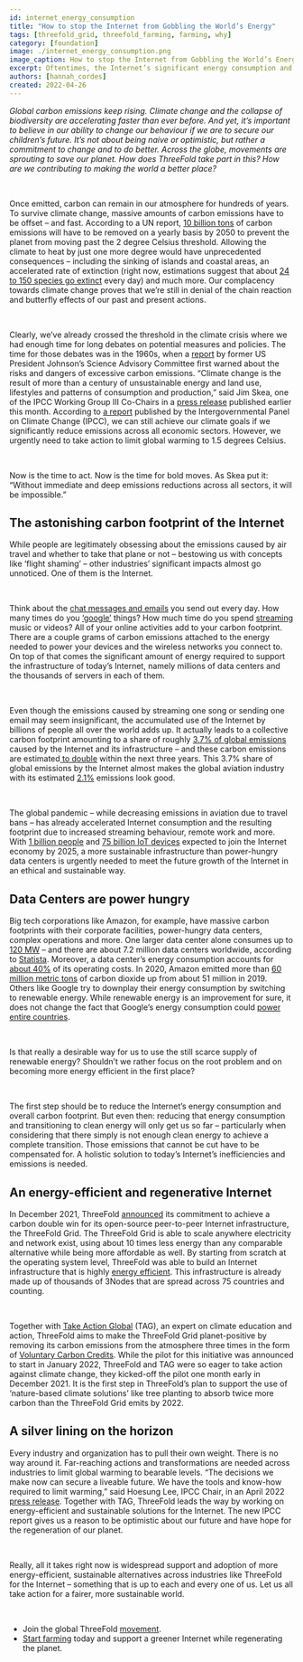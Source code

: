 ```yaml
---
id: internet_energy_consumption
title: "How to stop the Internet from Gobbling the World’s Energy"
tags: [threefold_grid, threefold_farming, farming, why]
category: [foundation]
image: ./internet_energy_consumption.png
image_caption: How to stop the Internet from Gobbling the World’s Energy
excerpt: Oftentimes, the Internet’s significant energy consumption and climate impacts go unnoticed. At ThreeFold, we're leading the way by working on energy-efficient and sustainable solutions for the Internet.
authors: [hannah_cordes]
created: 2022-04-26
---
```


*Global carbon emissions keep rising. Climate change and the collapse of biodiversity are accelerating faster than ever before. And yet, it’s important to believe in our ability to change our behaviour if we are to secure our children’s future. It’s not about being naive or optimistic, but rather a commitment to change and to do better. Across the globe, movements are sprouting to save our planet. How does ThreeFold take part in this? How are we contributing to making the world a better place?*  

<br/>

Once emitted, carbon can remain in our atmosphere for hundreds of years. To survive climate change, massive amounts of carbon emissions have to be offset – and fast. According to a UN report, [10 billion tons](https://www.technologyreview.com/2021/07/08/1027908/carbon-removal-hype-is-a-dangerous-distraction-climate-change/) of carbon emissions will have to be removed on a yearly basis by 2050 to prevent the planet from moving past the 2 degree Celsius threshold. Allowing the climate to heat by just one more degree would have unprecedented consequences – including the sinking of islands and coastal areas, an accelerated rate of extinction (right now, estimations suggest that about [24 to 150 species go extinct](https://e360.yale.edu/features/global_extinction_rates_why_do_estimates_vary_so_wildly) every day) and much more. Our complacency towards climate change proves that we’re still in denial of the chain reaction and butterfly effects of our past and present actions.

<br/>

Clearly, we’ve already crossed the threshold in the climate crisis where we had enough time for long debates on potential measures and policies. The time for those debates was in the 1960s, when a [report](https://www.climatefiles.com/climate-change-evidence/presidents-report-atmospher-carbon-dioxide/) by former US President Johnson’s Science Advisory Committee first warned about the risks and dangers of excessive carbon emissions. “Climate change is the result of more than a century of unsustainable energy and land use, lifestyles and patterns of consumption and production,” said Jim Skea, one of the IPCC Working Group III Co-Chairs in a [press release](https://www.enviro.or.id/2022/04/ipcc-press-release/) published earlier this month. According to [a report](https://www.ipcc.ch/report/sixth-assessment-report-working-group-3/) published by the Intergovernmental Panel on Climate Change (IPCC), we can still achieve our climate goals if we significantly reduce emissions across all economic sectors. However, we urgently need to take action to limit global warming to 1.5 degrees Celsius.

<br/>

Now is the time to act. Now is the time for bold moves. As Skea put it: “Without immediate and deep emissions reductions across all sectors, it will be impossible.”

## The astonishing carbon footprint of the Internet

While people are legitimately obsessing about the emissions caused by air travel and whether to take that plane or not – bestowing us with concepts like ‘flight shaming’ – other industries’ significant impacts almost go unnoticed. One of them is the Internet.

<br/>

Think about the [chat messages and emails](https://carbonliteracy.com/the-carbon-cost-of-an-email/) you send out every day. How many times do you [‘google’](https://www.fastcompany.com/90171268/internet_impact_visualized) things? How much time do you spend [streaming](https://www.carbontrust.com/resources/carbon-impact-of-video-streaming) music or videos? All of your online activities add to your carbon footprint. There are a couple grams of carbon emissions attached to the energy needed to power your devices and the wireless networks you connect to. On top of that comes the significant amount of energy required to support the infrastructure of today’s Internet, namely millions of data centers and the thousands of servers in each of them.

<br/>

Even though the emissions caused by streaming one song or sending one email may seem insignificant, the accumulated use of the Internet by billions of people all over the world adds up. It actually leads to a collective carbon footprint amounting to a share of roughly [3.7% of global emissions](https://www.bbc.com/future/article/20200305-why-your-internet-habits-are-not-as-clean-as-you-think) caused by the Internet and its infrastructure – and these carbon emissions are estimated[ to double](https://www.bbc.com/future/article/20200305-why-your-internet-habits-are-not-as-clean-as-you-think) within the next three years. This 3.7% share of global emissions by the Internet almost makes the global aviation industry with its estimated [2.1%](https://www.atag.org/facts-figures.html) emissions look good.

<br/>

The global pandemic – while decreasing emissions in aviation due to travel bans – has already accelerated Internet consumption and the resulting footprint due to increased streaming behaviour, remote work and more. With [1 billion people](https://www.cisco.com/c/en/us/solutions/executive-perspectives/annual-internet-report/index.html) and [75 billion IoT devices](https://www.statista.com/statistics/471264/iot-number-of-connected-devices-worldwide/#:~:text=Internet%20of%20Things%20%2D%20number%20of%20connected%20devices%20worldwide%202015%2D2025&text=By%202025%2C%20forecasts%20suggest%20that,IoT%20installed%20base%20in%202019.) expected to join the Internet economy by 2025, a more sustainable infrastructure than power-hungry data centers is urgently needed to meet the future growth of the Internet in an ethical and sustainable way.

## Data Centers are power hungry

Big tech corporations like Amazon, for example, have massive carbon footprints with their corporate facilities, power-hungry data centers, complex operations and more. One larger data center alone consumes up to [120 MW](https://www.datacenterdynamics.com/en/opinions/from-the-sensor-to-the-data-center/) – and there are about 7.2 million data centers worldwide, according to [Statista](https://www.statista.com/statistics/500458/worldwide-datacenter-and-it-sites/). Moreover, a data center’s energy consumption accounts for [about 40%](https://www.datacenterdynamics.com/en/opinions/from-the-sensor-to-the-data-center/) of its operating costs. In 2020, Amazon emitted more than [60 million metric tons](https://sustainability.aboutamazon.com/environment/sustainable-operations/carbon-footprint) of carbon dioxide up from about 51 million in 2019. Others like Google try to downplay their energy consumption by switching to renewable energy. While renewable energy is an improvement for sure, it does not change the fact that Google’s energy consumption could [power entire countries](https://www.forbes.com/sites/robertbryce/2020/10/21/googles-dominance-is-fueled-by-zambia-size-amounts-of-electricity/).

<br/>

Is that really a desirable way for us to use the still scarce supply of renewable energy? Shouldn’t we rather focus on the root problem and on becoming more energy efficient in the first place?

<br/>

The first step should be to reduce the Internet’s energy consumption and overall carbon footprint. But even then: reducing that energy consumption and transitioning to clean energy will only get us so far – particularly when considering that there simply is not enough clean energy to achieve a complete transition. Those emissions that cannot be cut have to be compensated for. A holistic solution to today’s Internet’s inefficiencies and emissions is needed.

## An energy-efficient and regenerative Internet

In December 2021, ThreeFold [announced](https://www.prnewswire.com/news-releases/threefold-and-take-action-global-partner-to-bring-internet-access-to-1-billion-people-across-the-globe-301446693.html) its commitment to achieve a carbon double win for its open-source peer-to-peer Internet infrastructure, the ThreeFold Grid. The ThreeFold Grid is able to scale anywhere electricity and network exist, using about 10 times less energy than any comparable alternative while being more affordable as well. By starting from scratch at the operating system level, ThreeFold was able to build an Internet infrastructure that is highly [energy efficient](https://threefold.io/blog/for_our_planet/). This infrastructure is already made up of thousands of 3Nodes that are spread across 75 countries and counting.

<br/>

Together with [Take Action Global](https://forum.threefold.io/t/driving-regeneration-with-tag/2120?u=hannahcordes) (TAG), an expert on climate education and action, ThreeFold aims to make the ThreeFold Grid planet-positive by removing its carbon emissions from the atmosphere three times in the form of [Voluntary Carbon Credits](https://forum.threefold.io/t/threefold-on-track-to-be-planet-positive/2097?u=hannahcordes). While the pilot for this initiative was announced to start in January 2022, ThreeFold and TAG were so eager to take action against climate change, they kicked-off the pilot one month early in December 2021. It is the first step in ThreeFold’s plan to support the use of ‘nature-based climate solutions’ like tree planting to absorb twice more carbon than the ThreeFold Grid emits by 2022. 

## A silver lining on the horizon

Every industry and organization has to pull their own weight. There is no way around it. Far-reaching actions and transformations are needed across industries to limit global warming to bearable levels. “The decisions we make now can secure a liveable future. We have the tools and know-how required to limit warming,” said Hoesung Lee, IPCC Chair, in an April 2022 [press release](https://www.enviro.or.id/2022/04/ipcc-press-release/). Together with TAG, ThreeFold leads the way by working on energy-efficient and sustainable solutions for the Internet. The new IPCC report gives us a reason to be optimistic about our future and have hope for the regeneration of our planet.

<br/>

Really, all it takes right now is widespread support and adoption of more energy-efficient, sustainable alternatives across industries like ThreeFold for the Internet – something that is up to each and every one of us. Let us all take action for a fairer, more sustainable world.

<br/>

* Join the global ThreeFold [movement](https://t.me/threefold).
* [Start farming](https://library.threefold.me/info/threefold#/tfgrid/farming/threefold__farming_intro) today and support a greener Internet while regenerating the planet.
